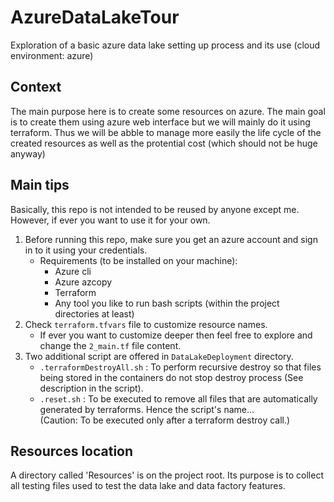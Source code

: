 # AzureDataLakeTour
Exploration of a basic azure data lake setting up process and its use (cloud environment: azure)

## Context
The main purpose here is to create some resources on azure.
The main goal is to create them using azure web interface but we will mainly do it using terraform.
Thus we will be abble to manage more easily the life cycle of the created resources as well as the protential cost (which should not be huge anyway)

## Main tips
Basically, this repo is not intended to be reused by anyone except me.
However, if ever you want to use it for your own.
1. Before running this repo, make sure you get an azure account and sign in to it using your credentials.
    * Requirements (to be installed on your machine):
        * Azure cli
        * Azure azcopy
        * Terraform
        * Any tool you like to run bash scripts (within the project directories at least)
2. Check `terraform.tfvars` file to customize resource names.
    * If ever you want to customize deeper then feel free to explore and change the `2_main.tf` file content.
3. Two additional script are offered in `DataLakeDeployment` directory.
    * `.terraformDestroyAll.sh` : To perform recursive destroy so that files being stored in the containers do not stop destroy process (See description in the script).
    * `.reset.sh` : To be executed to remove all files that are automatically generated by terraforms. Hence the script's name...<br>
    (Caution: To be executed only after a terraform destroy call.)

## Resources location
A directory called 'Resources' is on the project root. Its purpose is to collect all testing files used to test the data lake and data factory features.